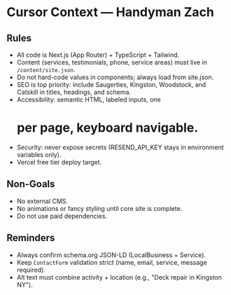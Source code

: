 # Cursor Context — Handyman Zach

## Rules
- All code is Next.js (App Router) + TypeScript + Tailwind.  
- Content (services, testimonials, phone, service areas) must live in `/content/site.json`.  
- Do not hard-code values in components; always load from site.json.  
- SEO is top priority: include Saugerties, Kingston, Woodstock, and Catskill in titles, headings, and schema.  
- Accessibility: semantic HTML, labeled inputs, one <h1> per page, keyboard navigable.  
- Security: never expose secrets (RESEND_API_KEY stays in environment variables only).  
- Vercel free tier deploy target.  

## Non-Goals
- No external CMS.  
- No animations or fancy styling until core site is complete.  
- Do not use paid dependencies.  

## Reminders
- Always confirm schema.org JSON-LD (LocalBusiness + Service).  
- Keep `ContactForm` validation strict (name, email, service, message required).  
- Alt text must combine activity + location (e.g., "Deck repair in Kingston NY").  


